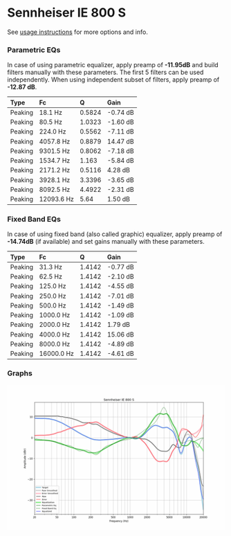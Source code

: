 # Sennheiser IE 800 S
See [usage instructions](https://github.com/jaakkopasanen/AutoEq#usage) for more options and info.

### Parametric EQs
In case of using parametric equalizer, apply preamp of **-11.95dB** and build filters manually
with these parameters. The first 5 filters can be used independently.
When using independent subset of filters, apply preamp of **-12.87 dB**.

| Type    | Fc         |      Q | Gain     |
|:--------|:-----------|:-------|:---------|
| Peaking | 18.1 Hz    | 0.5824 | -0.74 dB |
| Peaking | 80.5 Hz    | 1.0323 | -1.60 dB |
| Peaking | 224.0 Hz   | 0.5562 | -7.11 dB |
| Peaking | 4057.8 Hz  | 0.8879 | 14.47 dB |
| Peaking | 9301.5 Hz  | 0.8062 | -7.18 dB |
| Peaking | 1534.7 Hz  | 1.163  | -5.84 dB |
| Peaking | 2171.2 Hz  | 0.5116 | 4.28 dB  |
| Peaking | 3928.1 Hz  | 3.3396 | -3.65 dB |
| Peaking | 8092.5 Hz  | 4.4922 | -2.31 dB |
| Peaking | 12093.6 Hz | 5.64   | 1.50 dB  |

### Fixed Band EQs
In case of using fixed band (also called graphic) equalizer, apply preamp of **-14.74dB**
(if available) and set gains manually with these parameters.

| Type    | Fc         |      Q | Gain     |
|:--------|:-----------|:-------|:---------|
| Peaking | 31.3 Hz    | 1.4142 | -0.77 dB |
| Peaking | 62.5 Hz    | 1.4142 | -2.10 dB |
| Peaking | 125.0 Hz   | 1.4142 | -4.55 dB |
| Peaking | 250.0 Hz   | 1.4142 | -7.01 dB |
| Peaking | 500.0 Hz   | 1.4142 | -1.49 dB |
| Peaking | 1000.0 Hz  | 1.4142 | -1.09 dB |
| Peaking | 2000.0 Hz  | 1.4142 | 1.79 dB  |
| Peaking | 4000.0 Hz  | 1.4142 | 15.06 dB |
| Peaking | 8000.0 Hz  | 1.4142 | -4.89 dB |
| Peaking | 16000.0 Hz | 1.4142 | -4.61 dB |

### Graphs
![](./Sennheiser%20IE%20800%20S.png)